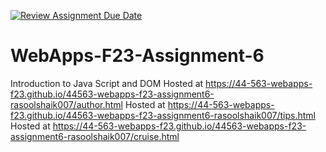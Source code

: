 [![Review Assignment Due Date](https://classroom.github.com/assets/deadline-readme-button-24ddc0f5d75046c5622901739e7c5dd533143b0c8e959d652212380cedb1ea36.svg)](https://classroom.github.com/a/b9NC0g7h)
# WebApps-F23-Assignment-6
Introduction to Java Script and DOM
Hosted at  https://44-563-webapps-f23.github.io/44563-webapps-f23-assignment6-rasoolshaik007/author.html
Hosted at  https://44-563-webapps-f23.github.io/44563-webapps-f23-assignment6-rasoolshaik007/tips.html
Hosted at  https://44-563-webapps-f23.github.io/44563-webapps-f23-assignment6-rasoolshaik007/cruise.html
